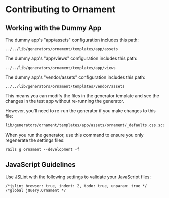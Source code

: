 Contributing to Ornament
========================

## Working with the Dummy App

The dummy app's "app/assets" configuration includes this path:

    ../../lib/generators/ornament/templates/app/assets

The dummy app's "app/views" configuration includes this path:

    ../../lib/generators/ornament/templates/app/views

The dummy app's "vendor/assets" configuration includes this path:

    ../../lib/generators/ornament/templates/vendor/assets

This means you can modify the files in the generator template and see the
changes in the test app without re-running the generator.

However, you'll need to re-run the generator if you make changes to this file:

    lib/generators/ornament/templates/app/assets/ornament/_defaults.css.scss

When you run the generator, use this command to ensure you only regenerate the
settings files:

    rails g ornament --development -f

## JavaScript Guidelines

Use [JSLint](http://www.jslint.com/) with the following settings to validate
your JavaScript files:

    /*jslint browser: true, indent: 2, todo: true, unparam: true */
    /*global jQuery,Ornament */

